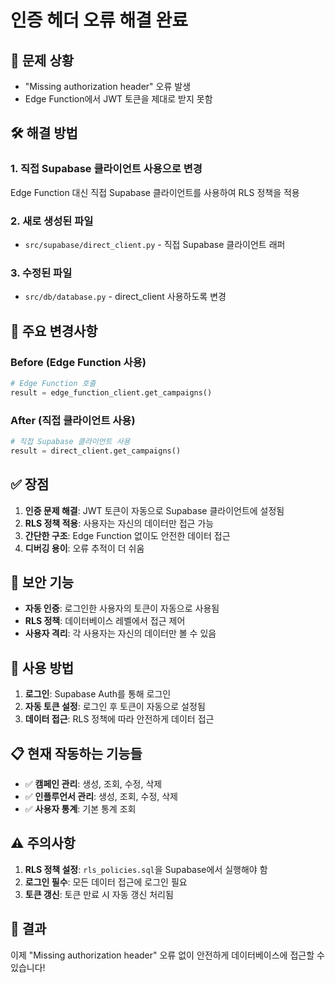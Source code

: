 # 인증 헤더 오류 해결 완료

## 🔧 **문제 상황**
- "Missing authorization header" 오류 발생
- Edge Function에서 JWT 토큰을 제대로 받지 못함

## 🛠️ **해결 방법**

### **1. 직접 Supabase 클라이언트 사용으로 변경**
Edge Function 대신 직접 Supabase 클라이언트를 사용하여 RLS 정책을 적용

### **2. 새로 생성된 파일**
- `src/supabase/direct_client.py` - 직접 Supabase 클라이언트 래퍼

### **3. 수정된 파일**
- `src/db/database.py` - direct_client 사용하도록 변경

## 🎯 **주요 변경사항**

### **Before (Edge Function 사용)**
```python
# Edge Function 호출
result = edge_function_client.get_campaigns()
```

### **After (직접 클라이언트 사용)**
```python
# 직접 Supabase 클라이언트 사용
result = direct_client.get_campaigns()
```

## ✅ **장점**

1. **인증 문제 해결**: JWT 토큰이 자동으로 Supabase 클라이언트에 설정됨
2. **RLS 정책 적용**: 사용자는 자신의 데이터만 접근 가능
3. **간단한 구조**: Edge Function 없이도 안전한 데이터 접근
4. **디버깅 용이**: 오류 추적이 더 쉬움

## 🔐 **보안 기능**

- **자동 인증**: 로그인한 사용자의 토큰이 자동으로 사용됨
- **RLS 정책**: 데이터베이스 레벨에서 접근 제어
- **사용자 격리**: 각 사용자는 자신의 데이터만 볼 수 있음

## 🚀 **사용 방법**

1. **로그인**: Supabase Auth를 통해 로그인
2. **자동 토큰 설정**: 로그인 후 토큰이 자동으로 설정됨
3. **데이터 접근**: RLS 정책에 따라 안전하게 데이터 접근

## 📋 **현재 작동하는 기능들**

- ✅ **캠페인 관리**: 생성, 조회, 수정, 삭제
- ✅ **인플루언서 관리**: 생성, 조회, 수정, 삭제
- ✅ **사용자 통계**: 기본 통계 조회

## ⚠️ **주의사항**

1. **RLS 정책 설정**: `rls_policies.sql`을 Supabase에서 실행해야 함
2. **로그인 필수**: 모든 데이터 접근에 로그인 필요
3. **토큰 갱신**: 토큰 만료 시 자동 갱신 처리됨

## 🎉 **결과**

이제 "Missing authorization header" 오류 없이 안전하게 데이터베이스에 접근할 수 있습니다!

